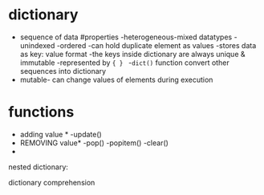 # dictionary
- sequence of data
#properties
-heterogeneous-mixed datatypes
-unindexed
-ordered
-can hold duplicate element as values
-stores data as key:  value format
-the keys inside dictionary are always unique & immutable
-represented by `{ } `
-`dict()` function convert other sequences into dictionary
- mutable- can change values of elements during execution 
# functions
* adding value *
-update()
* REMOVING value*
-pop()
-popitem()
-clear()
* 


nested dictionary:


dictionary comprehension